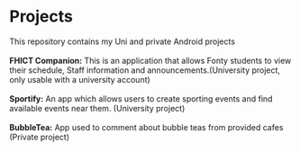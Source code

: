 # Projects
This repository contains my Uni and private Android projects <br />
<br />
**FHICT Companion:**
This is an application that allows Fonty students to view their schedule, Staff information and announcements.(University project, only usable with a university account) <br />
<br />
**Sportify:**
An app which allows users to create sporting events and find available events near them. (University project) <br />
<br />
**BubbleTea:**
App used to comment about bubble teas from provided cafes (Private project) <br />
<br />
